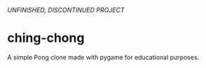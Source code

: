 *UNFINISHED, DISCONTINUED PROJECT*

# ching-chong
A simple Pong clone made with pygame for educational purposes.
